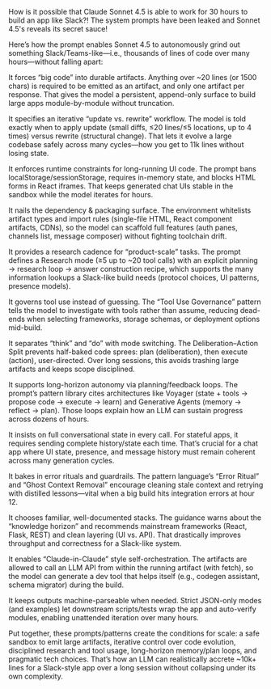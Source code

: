 How is it possible that Claude Sonnet 4.5 is able to work for 30 hours to build an app like Slack?!   The system prompts have been leaked and Sonnet 4.5's reveals its secret sauce!

Here’s how the prompt enables Sonnet 4.5 to autonomously grind out something Slack/Teams-like—i.e., thousands of lines of code over many hours—without falling apart:

It forces “big code” into durable artifacts. Anything over ~20 lines (or 1500 chars) is required to be emitted as an artifact, and only one artifact per response. That gives the model a persistent, append-only surface to build large apps module-by-module without truncation.

It specifies an iterative “update vs. rewrite” workflow. The model is told exactly when to apply update (small diffs, ≤20 lines/≤5 locations, up to 4 times) versus rewrite (structural change). That lets it evolve a large codebase safely across many cycles—how you get to 11k lines without losing state.

It enforces runtime constraints for long-running UI code. The prompt bans localStorage/sessionStorage, requires in-memory state, and blocks HTML forms in React iframes. That keeps generated chat UIs stable in the sandbox while the model iterates for hours.

It nails the dependency & packaging surface. The environment whitelists artifact types and import rules (single-file HTML, React component artifacts, CDNs), so the model can scaffold full features (auth panes, channels list, message composer) without fighting toolchain drift.

It provides a research cadence for “product-scale” tasks. The prompt defines a Research mode (≥5 up to ~20 tool calls) with an explicit planning → research loop → answer construction recipe, which supports the many information lookups a Slack-like build needs (protocol choices, UI patterns, presence models).

It governs tool use instead of guessing. The “Tool Use Governance” pattern tells the model to investigate with tools rather than assume, reducing dead-ends when selecting frameworks, storage schemas, or deployment options mid-build.

It separates “think” and “do” with mode switching. The Deliberation–Action Split prevents half-baked code sprees: plan (deliberation), then execute (action), user-directed. Over long sessions, this avoids trashing large artifacts and keeps scope disciplined.

It supports long-horizon autonomy via planning/feedback loops. The prompt’s pattern library cites architectures like Voyager (state + tools → propose code → execute → learn) and Generative Agents (memory → reflect → plan). Those loops explain how an LLM can sustain progress across dozens of hours.

It insists on full conversational state in every call. For stateful apps, it requires sending complete history/state each time. That’s crucial for a chat app where UI state, presence, and message history must remain coherent across many generation cycles.

It bakes in error rituals and guardrails. The pattern language’s “Error Ritual” and “Ghost Context Removal” encourage cleaning stale context and retrying with distilled lessons—vital when a big build hits integration errors at hour 12.

It chooses familiar, well-documented stacks. The guidance warns about the “knowledge horizon” and recommends mainstream frameworks (React, Flask, REST) and clean layering (UI vs. API). That drastically improves throughput and correctness for a Slack-like system.

It enables “Claude-in-Claude” style self-orchestration. The artifacts are allowed to call an LLM API from within the running artifact (with fetch), so the model can generate a dev tool that helps itself (e.g., codegen assistant, schema migrator) during the build.

It keeps outputs machine-parseable when needed. Strict JSON-only modes (and examples) let downstream scripts/tests wrap the app and auto-verify modules, enabling unattended iteration over many hours.

Put together, these prompts/patterns create the conditions for scale: a safe sandbox to emit large artifacts, iterative control over code evolution, disciplined research and tool usage, long-horizon memory/plan loops, and pragmatic tech choices. That’s how an LLM can realistically accrete ~10k+ lines for a Slack-style app over a long session without collapsing under its own complexity.
